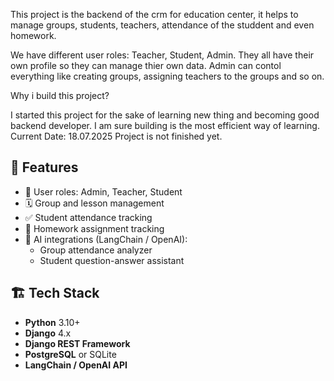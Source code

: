 This project is the backend of the crm for education center, it helps to manage groups, students, teachers, attendance of the studdent and even homework.

We have different user roles: Teacher, Student, Admin. They all have their own profile so they can manage thier own data.
Admin can contol everything like creating groups, assigning teachers to the groups and so on.

Why i build this project?

I started this project for the sake of learning new thing and becoming good backend developer. 
I am sure building is the most efficient way of learning.
Current Date: 18.07.2025
Project is not finished yet.

## 🚀 Features

- 👥 User roles: Admin, Teacher, Student
- 🗓️ Group and lesson management
- ✅ Student attendance tracking
- 📝 Homework assignment tracking
- 🤖 AI integrations (LangChain / OpenAI):
  - Group attendance analyzer
  - Student question-answer assistant

## 🏗️ Tech Stack

- **Python** 3.10+
- **Django** 4.x
- **Django REST Framework**
- **PostgreSQL** or SQLite
- **LangChain / OpenAI API**
